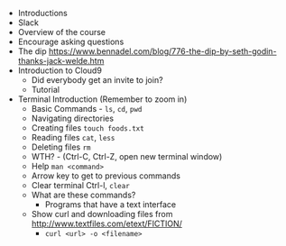 * Introductions
* Slack
* Overview of the course
* Encourage asking questions
* The dip <https://www.bennadel.com/blog/776-the-dip-by-seth-godin-thanks-jack-welde.htm>
* Introduction to Cloud9
  * Did everybody get an invite to join?
  * Tutorial
* Terminal Introduction (Remember to zoom in)
  * Basic Commands - `ls`, `cd`, `pwd`
  * Navigating directories
  * Creating files `touch foods.txt`
  * Reading files `cat`, `less`
  * Deleting files `rm`
  * WTH? - (Ctrl-C, Ctrl-Z, open new terminal window)
  * Help `man <command>`
  * Arrow key to get to previous commands
  * Clear terminal Ctrl-l, `clear`
  * What are these commands?
    * Programs that have a text interface
  * Show curl and downloading files from <http://www.textfiles.com/etext/FICTION/>
    * `curl <url> -o <filename>`
